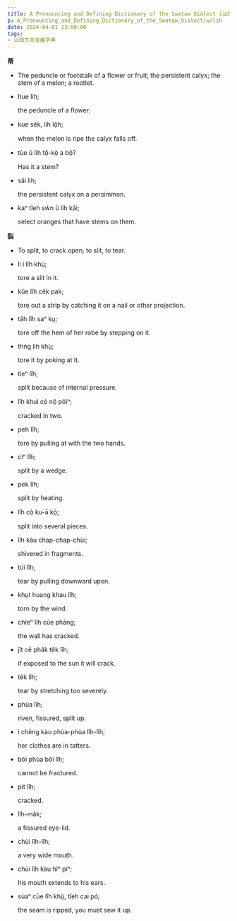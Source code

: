 ```yaml
---
title: A Pronouncing and Defining Dictionary of the Swatow Dialect (汕頭方言音義字典) / lih
p: A_Pronouncing_and_Defining_Dictionary_of_the_Swatow_Dialect/w/lih
date: 2024-04-01 23:00:00
tags: 
- 汕頭方言音義字典
---
```



**蒂**
- The peduncle or footstalk of a flower or fruit; the persistent calyx; the stem of a melon; a rootlet.

- hue lih;

  the peduncle of a flower.

- kue sêk, lih lô̤h;

  when the melon is ripe the calyx falls off.

- tùe ŭ lih tŏ̤-kò̤ a bô̤?

  Has it a stem?

- săi lih;

  the persistent calyx on a persimmon.

- kaⁿ tîeh sẃn ŭ lih kâi;

  select oranges that have stems on them.

**裂**
- To split, to crack open; to slit, to tear.

- lì i lîh khṳ̀;

  tore a slit in it.

- kûe lîh cêk pak;

  tore out a strip by catching it on a nail or other projection.

- tâh lîh saⁿ kṳ;

  tore off the hem of her robe by stepping on it.

- thńg lih khṳ̀;

  tore it by poking at it.

- tìeⁿ lîh;

  split because of internal pressure.

- lîh khui cò̤ nŏ̤ pôiⁿ;

  cracked in two.

- peh lîh;

  tore by pulling at with the two hands.

- ciⁿ lîh;

  split by a wedge.

- pek lîh;

  split by heating.

- lîh cò̤ ku-ā kò̤;

  split into several pieces.

- lîh kàu chap-chap-chùi;

  shivered in fragments.

- túi lîh;

  tear by pulling downward upon.

- khṳt huang khau lîh;

  torn by the wind.

- chîeⁿ lîh cūe phāng;

  the wall has cracked.

- jît cē phâk têk lîh;

  if exposed to the sun it will crack.

- têk lîh;

  tear by stretching too severely.

- phùa lîh;

  riven, fissured, split up.

- i chēng kàu phùa-phùa lîh-lîh;

  her clothes are in tatters.

- bŏi phùa bŏi lîh;

  cannot be fractured.

- pit lîh;

  cracked.

- lîh-mâk;

  a fissured eye-lid.

- chùi lîh-lîh;

  a very wide mouth.

- chùi lîh kàu hĭⁿ piⁿ;

  his mouth extends to his ears.

- sùaⁿ cūe lîh khṳ̀, tîeh cai pó;

  the seam is ripped, you must sew it up.